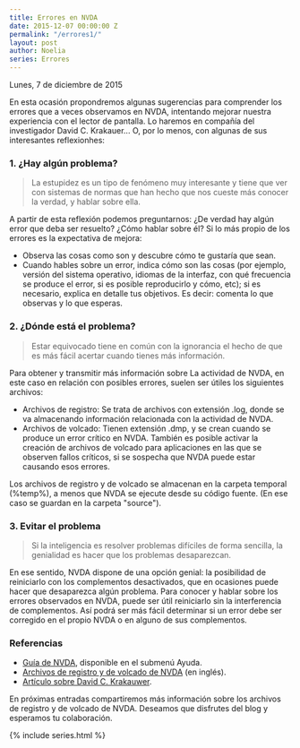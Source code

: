 ```yaml
---
title: Errores en NVDA
date: 2015-12-07 00:00:00 Z
permalink: "/errores1/"
layout: post
author: Noelia
series: Errores
---
```


<footer>Lunes, 7 de diciembre de 2015</footer>

En esta ocasión propondremos algunas sugerencias para comprender los errores que a veces observamos en NVDA, intentando mejorar nuestra experiencia con el lector de pantalla.
Lo haremos en compañía del investigador David C. Krakauer... O, por lo menos, con algunas de sus interesantes reflexionhes:

### 1. ¿Hay algún problema? ###

> La estupidez es un tipo de fenómeno muy interesante y tiene que ver con sistemas de normas que han hecho que nos cueste más conocer la verdad, y hablar sobre ella.

A partir de esta reflexión podemos preguntarnos:
¿De verdad hay algún error que deba ser resuelto? ¿Cómo hablar sobre él?
Si lo más propio de los errores es la expectativa de mejora:

- Observa las cosas como son y descubre cómo te gustaría que sean.
- Cuando hables sobre un error, indica cómo son las cosas (por ejemplo, versión del sistema operativo, idiomas de la interfaz, con qué frecuencia se produce el error, si es posible reproducirlo y cómo, etc); si es necesario, explica en detalle tus objetivos. Es decir: comenta lo que observas y lo que esperas.

### 2. ¿Dónde está el problema? ###

> Estar equivocado tiene en común con la ignorancia el hecho de que es más fácil acertar cuando tienes más información.

Para obtener y transmitir más información sobre La actividad de NVDA, en este caso en relación con posibles errores, suelen ser útiles los siguientes archivos:

- Archivos de registro: Se trata de archivos con extensión .log, donde se va almacenando información relacionada con la actividad de NVDA.
- Archivos de volcado: Tienen extensión .dmp, y se crean cuando se produce un error crítico en NVDA. También es posible activar la creación de archivos de volcado para aplicaciones en las que se observen fallos críticos, si se sospecha que NVDA puede estar causando esos errores.

Los archivos de registro y de volcado se almacenan en la carpeta temporal (%temp%), a menos que NVDA se ejecute desde su código fuente. (En ese caso se guardan en la carpeta "source").

### 3. Evitar el problema ###

> Si la inteligencia es resolver problemas difíciles de forma sencilla, la genialidad es hacer que los problemas desaparezcan.

En ese sentido, NVDA dispone de una opción genial: la posibilidad de reiniciarlo con los complementos desactivados, que en ocasiones puede hacer que desaparezca algún problema.
Para conocer y hablar sobre los errores observados en NVDA, puede ser útil reiniciarlo sin la interferencia de complementos. Así podrá ser más fácil determinar si un error debe ser corregido en el propio NVDA o en alguno de sus complementos.

### Referencias ###

- [Guía de NVDA](https://nvdaes.github.io/nvda/userGuide.html), disponible en el submenú Ayuda.
- [Archivos de registro y de volcado de NVDA](https://github.com/nvaccess/nvda/wiki/LogFilesAndCrashDumps) (en inglés).
- [Artículo sobre David C. Krakauwer](http://www.elconfidencial.com/alma-corazon-vida/2015-05-15/david-c-krakauer-explica-lo-que-significa-ser-inteligente_792358/).

En próximas entradas compartiremos más información sobre los archivos de registro y de volcado de NVDA.
Deseamos que disfrutes del blog y esperamos tu colaboración.

 {% include series.html %}
